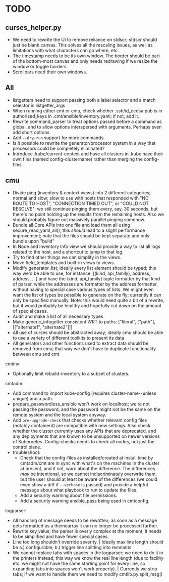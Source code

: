 # TODO

## curses_helper.py
* We need to rewrite the UI to remove reliance on stdscr; stdscr should just be blank
  canvas. This solves all the rescaling issues, as well as limitations with what characters
  can go where, etc.
* The timestamp needs to be its own window.
  The border should be part of the bottom-most canvas and only needs redrawing if we
  resize the window or toggle borders.
* Scrollbars need their own windows.

## All
* listgetters need to support passing both a label selector and a match selector
  in listgetter_args
* When running either cmt or cmu, check whether .ssh/id_ecdsa.pub is in authorized_keys
  in .cmt/ansible/inventory.yaml; if not, add it.
* Rewrite command_parser to treat options passed before a command as global,
  and to allow options interspersed with arguments.  Perhaps even add short options.
* Add `--dry-run` support for more commands.
* Is it possible to rewrite the generator/processor system in a way that processors
  could be completely eliminated?
* Introduce .kube/current-context and have all clusters in .kube have their own files
  (named config-clustername) rather than merging the config-files

## cmu
* Divide ping (inventory & context views) into 2 different categories;
  normal and slow; slow to use with hosts that responded with
  "NO ROUTE TO HOST", "CONNECTION TIMED OUT", or "COULD NOT RESOLVE";
  we still continue pinging them every, say, 30 seconds, but there's no point
  holding up the results from the remaining hosts. Also we should probably
  figure out massively parallel pinging somehow.
* Bundle all Core APIs into one file and load them all using secure_read_yaml_all();
  this *should* lead to a slight performance improvement;
  note that the files should be kept separate and only bundle upon "build"
* In Node and Inventory Info view we should provide a way to list all logs
  related to the host, and a shortcut to jump to that log.
* Try to find other things we can simplify in the views.
* Move field_templates and built-in views to views.
* Modify generator_list; ideally every list element should be typed;
  this way we'd be able to use, for instance:
  [(kind, api_family), address, address, ...]
  and have the (kind, api_family) tuple formatter by that kind of parser,
  while the addresses are formatter by the address formatter,
  without having to special case various types of lists.
  We might even want the list of types be possible to generate on the fly;
  currently it can only be specified manually.
  Note: this would need quite a bit of a rewrite, but it would probably be healthy
  and hopefully cut down on the amount of special cases.
* Audit and make a list of all necessary types
* Make generic_infogetter consistent WRT to paths:
  ["literal", ["path"], [["alternate1", "alternate2"]]]
* All use of curses should be abstracted away; ideally cmu should be able to use
  a variety of different toolkits to present its data
* All generators and other functions used to extract data should be removed from cmu;
  that way we don't have to duplicate functionality between cmu and cmt

cmtinv:
* Optionally limit rebuild-inventory to a subset of clusters.

cmtadm:
* Add command to import kube-config (requires cluster-name--unless unique) and a path.
* prepare_passwordless_ansible won't work on localhost; we're not passing the password,
  and the password might not be the same on the remote system and the local system anyway.
* Add `pre-upgrade-check` that checks whether relevant config files (notably containerd)
  are compatible with new settings. Also check whether the cluster currently uses
  any APIs that are deprecated, and any deployments that are known to be unsupported on
  newer versions of Kubernetes. Config-checks needs to check all nodes, not just
  the control plane.
* troubleshoot:
  * Check that the config-files as installed/created at install time by cmtadm/cmt
    are in sync with what's on the machines in the cluster at present, and if not,
    warn about the difference.
    The differences *may* be intentional, so we cannot indiscriminately overwrite them,
    but the user should at least be aware of the differences (we could even show a diff
    if `--verbose` is passed) and provide a helpful message about what playbook to
    run to update the files.
  * Add a security warning about file permissions.
  * Add a security warning ansible_pass being used in cmtconfig.

logparser:
* All handling of message needs to be rewritten; as soon as a message gets formatted as a themearray
  it can no longer be processed further.
* Rewrite key_value; the parser is overly complex at the moment; it needs to be simplified
  and have fewer special cases.
* Line too long shouldn't override severity.
  | Ideally max line length should be a.) configurable, b.) trigger line splitting into remnants
* We cannot replace tabs with spaces in the logparser; we need to do it in the printers instead;
  this way we know the real line length (due to facility etc. we might not have the same starting point
  for every line, so expanding tabs into spaces won't work properly).
  | Currently we strip tabs; if we want to handle them we need to modify cmtlib.py:split_msg()
